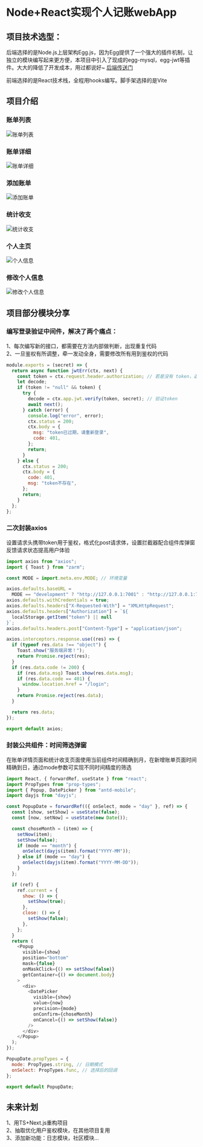 # Node+React实现个人记账webApp
## 项目技术选型：
后端选择的是Node.js上层架构Egg.js，因为Egg提供了一个强大的插件机制，让独立的模块编写起来更方便，本项目中引入了现成的egg-mysql，egg-jwt等插件。大大的降低了开发成本，用过都说好~   [后端传送门](https://github.com/YMnotafraid/acount-server)

前端选择的是React技术栈，全程用hooks编写。脚手架选择的是Vite
## 项目介绍
### 账单列表
![账单列表](https://raw.githubusercontent.com/YMnotafraid/keepAccounting/master/img/%E5%BE%AE%E4%BF%A1%E5%9B%BE%E7%89%87_20230301135418.png)
### 账单详细
![账单详细](https://raw.githubusercontent.com/YMnotafraid/keepAccounting/master/img/%E5%BE%AE%E4%BF%A1%E5%9B%BE%E7%89%87_202303011354181.png)
### 添加账单
![添加账单](https://raw.githubusercontent.com/YMnotafraid/keepAccounting/master/img/%E5%BE%AE%E4%BF%A1%E5%9B%BE%E7%89%87_202303011354182.png)
### 统计收支
![统计收支](https://raw.githubusercontent.com/YMnotafraid/keepAccounting/master/img/%E5%BE%AE%E4%BF%A1%E5%9B%BE%E7%89%87_202303011354183.png)
### 个人主页
![个人信息](https://raw.githubusercontent.com/YMnotafraid/keepAccounting/master/img/%E5%BE%AE%E4%BF%A1%E5%9B%BE%E7%89%87_202303011354184.png)
### 修改个人信息
![修改个人信息](https://raw.githubusercontent.com/YMnotafraid/keepAccounting/master/img/%E5%BE%AE%E4%BF%A1%E5%9B%BE%E7%89%87_202303011354185.png)
## 项目部分模块分享
### 编写登录验证中间件，解决了两个痛点：
1、每次编写新的接口，都需要在方法内部做判断，出现重复代码   
2、一旦鉴权有所调整，牵一发动全身，需要修改所有用到鉴权的代码
```javascript
module.exports = (secret) => {
  return async function jwtErr(ctx, next) {
    const token = ctx.request.header.authorization; // 若是没有 token，返回的是 null 字符串
    let decode;
    if (token != "null" && token) {
      try {
        decode = ctx.app.jwt.verify(token, secret); // 验证token
        await next();
      } catch (error) {
        console.log("error", error);
        ctx.status = 200;
        ctx.body = {
          msg: "token已过期，请重新登录",
          code: 401,
        };
        return;
      }
    } else {
      ctx.status = 200;
      ctx.body = {
        code: 401,
        msg: "token不存在",
      };
      return;
    }
  };
};

```
### 二次封装axios
设置请求头携带token用于鉴权，格式化post请求体，设置拦截器配合组件库弹窗反馈请求状态提高用户体验
```javascript
import axios from "axios";
import { Toast } from "zarm";

const MODE = import.meta.env.MODE; // 环境变量

axios.defaults.baseURL =
  MODE == "development" ? "http://127.0.0.1:7001" : "http://127.0.0.1:7001";
axios.defaults.withCredentials = true;
axios.defaults.headers["X-Requested-With"] = "XMLHttpRequest";
axios.defaults.headers["Authorization"] = `${
  localStorage.getItem("token") || null
}`;
axios.defaults.headers.post["Content-Type"] = "application/json";

axios.interceptors.response.use((res) => {
  if (typeof res.data !== "object") {
    Toast.show("服务端异常！");
    return Promise.reject(res);
  }
  if (res.data.code != 200) {
    if (res.data.msg) Toast.show(res.data.msg);
    if (res.data.code == 401) {
      window.location.href = "/login";
    }
    return Promise.reject(res.data);
  }

  return res.data;
});

export default axios;

```
### 封装公共组件：时间筛选弹窗
在账单详情页面和统计收支页面使用当前组件时间精确到月，在新增账单页面时间精确到日，通过mode参数可实现不同时间精度的筛选
```javascript
import React, { forwardRef, useState } from "react";
import PropTypes from "prop-types";
import { Popup, DatePicker } from "antd-mobile";
import dayjs from "dayjs";

const PopupDate = forwardRef(({ onSelect, mode = "day" }, ref) => {
  const [show, setShow] = useState(false);
  const [now, setNow] = useState(new Date());

  const choseMonth = (item) => {
    setNow(item);
    setShow(false);
    if (mode == "month") {
      onSelect(dayjs(item).format("YYYY-MM"));
    } else if (mode == "day") {
      onSelect(dayjs(item).format("YYYY-MM-DD"));
    }
  };

  if (ref) {
    ref.current = {
      show: () => {
        setShow(true);
      },
      close: () => {
        setShow(false);
      },
    };
  }
  return (
    <Popup
      visible={show}
      position="bottom"
      mask={false}
      onMaskClick={() => setShow(false)}
      getContainer={() => document.body}
    >
      <div>
        <DatePicker
          visible={show}
          value={now}
          precision={mode}
          onConfirm={choseMonth}
          onCancel={() => setShow(false)}
        />
      </div>
    </Popup>
  );
});

PopupDate.propTypes = {
  mode: PropTypes.string, // 日期模式
  onSelect: PropTypes.func, // 选择后的回调
};

export default PopupDate;

```
## 未来计划
1、用TS+Next.js重构项目   
2、抽取优化用户鉴权模块，在其他项目复用   
3、添加新功能：日志模块，社区模块...
